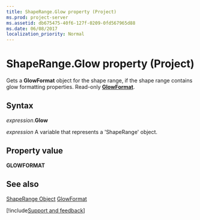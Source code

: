 ```yaml
---
title: ShapeRange.Glow property (Project)
ms.prod: project-server
ms.assetid: db675475-40f6-127f-0209-0fd567965d88
ms.date: 06/08/2017
localization_priority: Normal
---
```



# ShapeRange.Glow property (Project)
Gets a  **GlowFormat** object for the shape range, if the shape range contains glow formatting properties. Read-only **[GlowFormat](Office.GlowFormat.md)**.

## Syntax

_expression_.**Glow**

_expression_ A variable that represents a 'ShapeRange' object.


## Property value

 **GLOWFORMAT**


## See also


[ShapeRange Object](Project.shaperange.md)
[GlowFormat](https://msdn.microsoft.com/library/office/ff864010%28v=office.15%29)

[!include[Support and feedback](~/includes/feedback-boilerplate.md)]